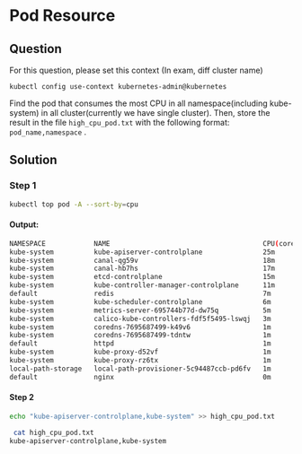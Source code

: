 # Pod Resource 

## Question
For this question, please set this context (In exam, diff cluster name)

```kubectl config use-context kubernetes-admin@kubernetes```

Find the pod that consumes the most CPU in all namespace(including kube-system) in all cluster(currently we have single cluster). Then, store the result in the file ```high_cpu_pod.txt``` with the following format: ```pod_name,namespace``` .


## Solution
### Step 1
```bash
kubectl top pod -A --sort-by=cpu
```

#### Output:
```bash
NAMESPACE            NAME                                      CPU(cores)   MEMORY(bytes)   
kube-system          kube-apiserver-controlplane               25m          255Mi           
kube-system          canal-qg59v                               18m          122Mi           
kube-system          canal-hb7hs                               17m          130Mi           
kube-system          etcd-controlplane                         15m          49Mi            
kube-system          kube-controller-manager-controlplane      11m          98Mi            
default              redis                                     7m           4Mi             
kube-system          kube-scheduler-controlplane               6m           33Mi            
kube-system          metrics-server-695744b77d-dw75q           5m           14Mi            
kube-system          calico-kube-controllers-fdf5f5495-lswqj   3m           47Mi            
kube-system          coredns-7695687499-k49v6                  1m           11Mi            
kube-system          coredns-7695687499-tdntw                  1m           54Mi            
default              httpd                                     1m           6Mi             
kube-system          kube-proxy-d52vf                          1m           37Mi            
kube-system          kube-proxy-rz6tx                          1m           68Mi            
local-path-storage   local-path-provisioner-5c94487ccb-pd6fv   1m           35Mi            
default              nginx                                     0m           2Mi 
```


#### Step 2
```bash
echo "kube-apiserver-controlplane,kube-system" >> high_cpu_pod.txt
```

```bash
 cat high_cpu_pod.txt 
kube-apiserver-controlplane,kube-system
```